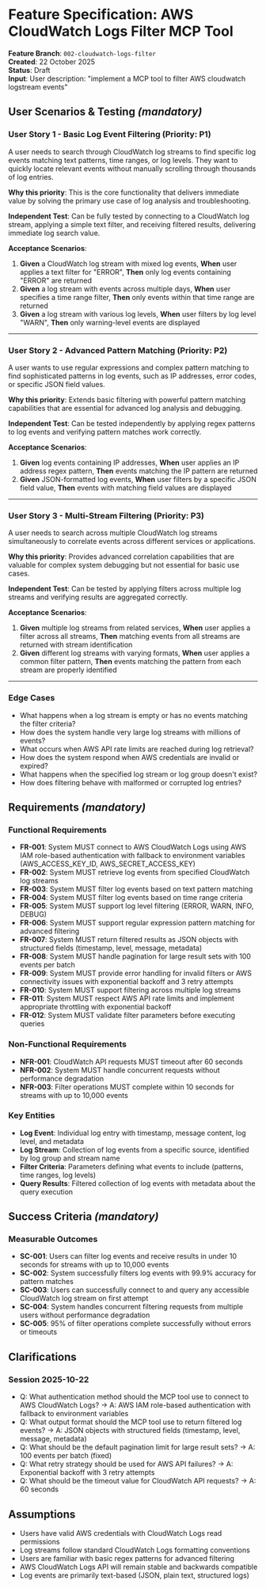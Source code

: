 # Feature Specification: AWS CloudWatch Logs Filter MCP Tool

**Feature Branch**: `002-cloudwatch-logs-filter`  
**Created**: 22 October 2025  
**Status**: Draft  
**Input**: User description: "implement a MCP tool to filter AWS cloudwatch logstream events"

## User Scenarios & Testing *(mandatory)*

### User Story 1 - Basic Log Event Filtering (Priority: P1)

A user needs to search through CloudWatch log streams to find specific log events matching text patterns, time ranges, or log levels. They want to quickly locate relevant events without manually scrolling through thousands of log entries.

**Why this priority**: This is the core functionality that delivers immediate value by solving the primary use case of log analysis and troubleshooting.

**Independent Test**: Can be fully tested by connecting to a CloudWatch log stream, applying a simple text filter, and receiving filtered results, delivering immediate log search value.

**Acceptance Scenarios**:

1. **Given** a CloudWatch log stream with mixed log events, **When** user applies a text filter for "ERROR", **Then** only log events containing "ERROR" are returned
2. **Given** a log stream with events across multiple days, **When** user specifies a time range filter, **Then** only events within that time range are returned
3. **Given** a log stream with various log levels, **When** user filters by log level "WARN", **Then** only warning-level events are displayed

---

### User Story 2 - Advanced Pattern Matching (Priority: P2)

A user wants to use regular expressions and complex pattern matching to find sophisticated patterns in log events, such as IP addresses, error codes, or specific JSON field values.

**Why this priority**: Extends basic filtering with powerful pattern matching capabilities that are essential for advanced log analysis and debugging.

**Independent Test**: Can be tested independently by applying regex patterns to log events and verifying pattern matches work correctly.

**Acceptance Scenarios**:

1. **Given** log events containing IP addresses, **When** user applies an IP address regex pattern, **Then** events matching the IP pattern are returned
2. **Given** JSON-formatted log events, **When** user filters by a specific JSON field value, **Then** events with matching field values are displayed

---

### User Story 3 - Multi-Stream Filtering (Priority: P3)

A user needs to search across multiple CloudWatch log streams simultaneously to correlate events across different services or applications.

**Why this priority**: Provides advanced correlation capabilities that are valuable for complex system debugging but not essential for basic use cases.

**Independent Test**: Can be tested by applying filters across multiple log streams and verifying results are aggregated correctly.

**Acceptance Scenarios**:

1. **Given** multiple log streams from related services, **When** user applies a filter across all streams, **Then** matching events from all streams are returned with stream identification
2. **Given** different log streams with varying formats, **When** user applies a common filter pattern, **Then** events matching the pattern from each stream are properly identified

---

### Edge Cases

- What happens when a log stream is empty or has no events matching the filter criteria?
- How does the system handle very large log streams with millions of events?
- What occurs when AWS API rate limits are reached during log retrieval?
- How does the system respond when AWS credentials are invalid or expired?
- What happens when the specified log stream or log group doesn't exist?
- How does filtering behave with malformed or corrupted log entries?

## Requirements *(mandatory)*

### Functional Requirements

- **FR-001**: System MUST connect to AWS CloudWatch Logs using AWS IAM role-based authentication with fallback to environment variables (AWS_ACCESS_KEY_ID, AWS_SECRET_ACCESS_KEY)
- **FR-002**: System MUST retrieve log events from specified CloudWatch log streams
- **FR-003**: System MUST filter log events based on text pattern matching
- **FR-004**: System MUST filter log events based on time range criteria
- **FR-005**: System MUST support log level filtering (ERROR, WARN, INFO, DEBUG)
- **FR-006**: System MUST support regular expression pattern matching for advanced filtering
- **FR-007**: System MUST return filtered results as JSON objects with structured fields (timestamp, level, message, metadata)
- **FR-008**: System MUST handle pagination for large result sets with 100 events per batch
- **FR-009**: System MUST provide error handling for invalid filters or AWS connectivity issues with exponential backoff and 3 retry attempts
- **FR-010**: System MUST support filtering across multiple log streams
- **FR-011**: System MUST respect AWS API rate limits and implement appropriate throttling with exponential backoff
- **FR-012**: System MUST validate filter parameters before executing queries

### Non-Functional Requirements

- **NFR-001**: CloudWatch API requests MUST timeout after 60 seconds
- **NFR-002**: System MUST handle concurrent requests without performance degradation
- **NFR-003**: Filter operations MUST complete within 10 seconds for streams with up to 10,000 events

### Key Entities

- **Log Event**: Individual log entry with timestamp, message content, log level, and metadata
- **Log Stream**: Collection of log events from a specific source, identified by log group and stream name
- **Filter Criteria**: Parameters defining what events to include (patterns, time ranges, log levels)
- **Query Results**: Filtered collection of log events with metadata about the query execution

## Success Criteria *(mandatory)*

### Measurable Outcomes

- **SC-001**: Users can filter log events and receive results in under 10 seconds for streams with up to 10,000 events
- **SC-002**: System successfully filters log events with 99.9% accuracy for pattern matches
- **SC-003**: Users can successfully connect to and query any accessible CloudWatch log stream on first attempt
- **SC-004**: System handles concurrent filtering requests from multiple users without performance degradation
- **SC-005**: 95% of filter operations complete successfully without errors or timeouts

## Clarifications

### Session 2025-10-22

- Q: What authentication method should the MCP tool use to connect to AWS CloudWatch Logs? → A: AWS IAM role-based authentication with fallback to environment variables
- Q: What output format should the MCP tool use to return filtered log events? → A: JSON objects with structured fields (timestamp, level, message, metadata)
- Q: What should be the default pagination limit for large result sets? → A: 100 events per batch (fixed)
- Q: What retry strategy should be used for AWS API failures? → A: Exponential backoff with 3 retry attempts
- Q: What should be the timeout value for CloudWatch API requests? → A: 60 seconds

## Assumptions

- Users have valid AWS credentials with CloudWatch Logs read permissions
- Log streams follow standard CloudWatch Logs formatting conventions
- Users are familiar with basic regex patterns for advanced filtering
- AWS CloudWatch Logs API will remain stable and backwards compatible
- Log events are primarily text-based (JSON, plain text, structured logs)
